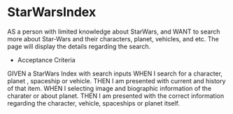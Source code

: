 # StarWarsIndex

AS a person with limited knowledge about StarWars, and WANT to search more about Star-Wars and their characters, planet, vehicles, and etc. The page will display the details regarding the search.

*  Acceptance Criteria

GIVEN a StarWars Index with search inputs
WHEN I search for a character, planet , spaceship or vehicle.
THEN I am presented with current and history of that item.
WHEN I selecting image and biographic information of the charater or about planet.
THEN I am presented with the correct information regarding the character, vehicle, spaceships or planet itself.
